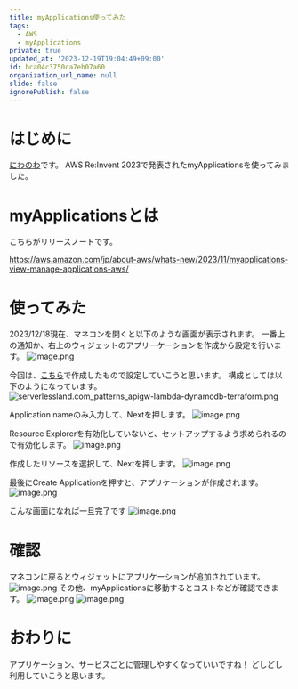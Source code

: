 ```yaml
---
title: myApplications使ってみた
tags:
  - AWS
  - myApplications
private: true
updated_at: '2023-12-19T19:04:49+09:00'
id: bca04c3750ca7eb07a60
organization_url_name: null
slide: false
ignorePublish: false
---
```

# はじめに
[にわのわ](https://twitter.com/niwa_nowa)です。
AWS Re:Invent 2023で発表されたmyApplicationsを使ってみました。

# myApplicationsとは
こちらがリリースノートです。

https://aws.amazon.com/jp/about-aws/whats-new/2023/11/myapplications-view-manage-applications-aws/

# 使ってみた
2023/12/18現在、マネコンを開くと以下のような画面が表示されます。
一番上の通知か、右上のウィジェットのアプリーケーションを作成から設定を行います。
![image.png](https://qiita-image-store.s3.ap-northeast-1.amazonaws.com/0/590707/04dcc23b-dfa6-997a-2844-d5ca8c509efc.png)

今回は、[こちら](https://qiita.com/niwanowa/items/d8136c5f476f8596288d)で作成したもので設定していこうと思います。
構成としては以下のようになっています。
![serverlessland.com_patterns_apigw-lambda-dynamodb-terraform.png](https://qiita-image-store.s3.ap-northeast-1.amazonaws.com/0/590707/bdfcd6fd-7883-8fb8-5204-2bf7a71eedca.png)

Application nameのみ入力して、Nextを押します。
![image.png](https://qiita-image-store.s3.ap-northeast-1.amazonaws.com/0/590707/a51bd6b6-de18-02ce-7b77-9f137dbbcdf1.png)

Resource Explorerを有効化していないと、セットアップするよう求められるので有効化します。
![image.png](https://qiita-image-store.s3.ap-northeast-1.amazonaws.com/0/590707/e3c7f2b7-78b2-c046-8112-955fcae36dc1.png)

作成したリソースを選択して、Nextを押します。
![image.png](https://qiita-image-store.s3.ap-northeast-1.amazonaws.com/0/590707/40d63833-fc44-3027-e5c3-188e57b2eec2.png)

最後にCreate Applicationを押すと、アプリケーションが作成されます。
![image.png](https://qiita-image-store.s3.ap-northeast-1.amazonaws.com/0/590707/be0027bc-ceed-5bfe-fe07-5c8ea1a9e6fe.png)

こんな画面になれば一旦完了です
![image.png](https://qiita-image-store.s3.ap-northeast-1.amazonaws.com/0/590707/701f97f3-a3f3-444f-c933-92cec9edfad6.png)

# 確認
マネコンに戻るとウィジェットにアプリケーションが追加されています。
![image.png](https://qiita-image-store.s3.ap-northeast-1.amazonaws.com/0/590707/3a549a36-47ea-10f7-fc53-9a979a2bcd6c.png)
その他、myApplicationsに移動するとコストなどが確認できます。
![image.png](https://qiita-image-store.s3.ap-northeast-1.amazonaws.com/0/590707/693b74c4-dbf4-e9b1-6449-9069cfa6de13.png)
![image.png](https://qiita-image-store.s3.ap-northeast-1.amazonaws.com/0/590707/60051c40-1d6e-2de6-265a-66fbc599d2c5.png)

# おわりに
アプリケーション、サービスごとに管理しやすくなっていいですね！
どしどし利用していこうと思います。
